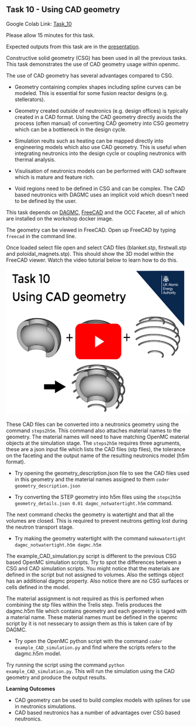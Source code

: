 
## <a name="task10"></a>Task 10 - Using CAD geometry

Google Colab Link: [Task_10](https://drive.google.com/open?id=1EM5xd9yC4JariHRQ2ftzY2v_HRHoTp9u)

Please allow 15 minutes for this task.

Expected outputs from this task are in the [presentation](https://slides.com/openmc_workshop/neutronics_workshop#/22).

Constructive solid geometry (CSG) has been used in all the previous tasks. This task demonstrates the use of CAD geometry usage within openmc.

The use of CAD geometry has several advantages compared to CSG.

- Geometry containing complex shapes including spline curves can be modeled. This is essential for some fusion reactor designs (e.g. stellerators). 

- Geometry created outside of neutronics (e.g. design offices) is typically created in a CAD format. Using the CAD geometry directly avoids the process (often manual) of converting CAD geometry into CSG geometry which can be a bottleneck in the design cycle.

- Simulation reults such as heating can be mapped directly into engineering models which also use CAD geometry. This is useful when integrating neutronics into the design cycle or coupling neutronics with thermal analysis.

- Visulisation of neutronics models can be performed with CAD software which is mature and feature rich.

- Void regions need to be defined in CSG and can be complex. The CAD based neutronics with DAGMC uses an implicit void which doesn't need to be defined by the user.

This task depends on [DAGMC](https://svalinn.github.io/DAGMC/), [FreeCAD](https://www.freecadweb.org/) and the OCC Faceter, all of which are installed on the workshop docker image. 

The geometry can be viewed in FreeCAD. Open up FreeCAD by typing ```freecad``` in the command line.

Once loaded select file open and select CAD files (blanket.stp, firstwall.stp and poloidal_magnets.stp). This should show the 3D model within the FreeCAD viewer. Watch the video tutorial below to learn how to do this.

<p align="center"><a href="http://www.youtube.com/watch?feature=player_embedded&v=pyZXQg0AsJ4
" target="_blank"><img src="images/task10thumbnail.png" height="400" /></a></p>

These CAD files can be converted into a neutronics geometry using the command ```steps2h5m```. This command also attaches material names to the geometry. The material names will need to have matching OpenMC material objects at the simulation stage. The ```steps2h5m``` requires three agruments, these are a json input file which lists the CAD files (stp files), the tolerance on the faceting and the output name of the resulting neutronics model (h5m format).


- Try opening the geometry_description.json file to see the CAD files used in this geometry and the material names assigned to them ```coder geometry_description.json```

- Try converting the STEP geometry into h5m files using the ```steps2h5m geometry_details.json 0.01 dagmc_notwatertight.h5m``` command.

The next command checks the geometry is watertight and that all the volumes are closed. This is required to prevent neutrons getting lost during the neutron transport stage.

- Try making the geometry watertight with the command ```makewatertight dagmc_notwatertight.h5m dagmc.h5m```

The example_CAD_simulation.py script is different to the previous CSG based OpenMC simulation scripts. Try to spot the differences between a CSG and CAD simulation scripts. You might notice that the materials are defined in the script but not assigned to volumes. Also the settings object has an additional dagmc property. Also notice there are no CSG surfaces or cells defined in the model.

The material assignment is not required as this is perfomed when combining the stp files within the Trelis step. Trelis produces the dagmc.h5m file which contains geometry and each geometry is taged with a material name. These material names must be defined in the openmc script by it is not nessecary to assign them as this is taken care of by DAGMC.

- Try open the OpenMC python script with the command ```coder example_CAD_simulation.py``` and find where the scripts refers to the dagmc.h5m model.


Try running the script using the command ```python example_CAD_simulation.py```. This will run the simulation using the CAD geometry and produce the output results.

**Learning Outcomes**

- CAD geometry can be used to build complex models with splines for use in neutronics simulations.
- CAD based neutronics has a number of advantages over CSG based neutronics.